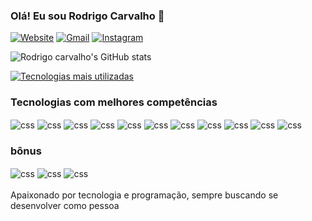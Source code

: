 ### Olá! Eu sou Rodrigo Carvalho 👋

[![Website](https://img.shields.io/badge/website-000000?style=for-the-badge&logo=About.me&logoColor=white)]("https://rodrigocarvalhodev.com")
[![Gmail](https://img.shields.io/badge/Gmail-D14836?style=for-the-badge&logo=gmail&logoColor=white)]("rodrigocarvalhodevpro@gmail.com")
[![Instagram](https://img.shields.io/badge/Instagram-E4405F?style=for-the-badge&logo=instagram&logoColor=white)]("https://www.instagram.com/rodrigo.junior")


![Rodrigo carvalho's GitHub stats](https://github-readme-stats.vercel.app/api?username=RodrigoCarvalho-Dev&show_icons=true&theme=radical)

[![Tecnologias mais utilizadas](https://github-readme-stats.vercel.app/api/top-langs/?username=RodrigoCarvalho-Dev&layout=donut-vertical)]()

### Tecnologias com melhores competências

<div>
<img align="center" alt="css" src="https://img.shields.io/badge/Python-14354C?style=for-the-badge&logo=python&logoColor=white"/>
<img align="center" alt="css" src="https://img.shields.io/badge/JavaScript-F7DF1E?style=for-the-badge&logo=javascript&logoColor=black"/>
<img align="center" alt="css" src="https://img.shields.io/badge/TypeScript-007ACC?style=for-the-badge&logo=typescript&logoColor=white"/>
<img align="center" alt="css" src="https://img.shields.io/badge/Flask-000000?style=for-the-badge&logo=flask&logoColor=white"/>
<img align="center" alt="css" src="https://img.shields.io/badge/Django-092E20?style=for-the-badge&logo=django&logoColor=white"/>


<img align="center" alt="css" src="https://img.shields.io/badge/Node.js-43853D?style=for-the-badge&logo=node.js&logoColor=white"/>
<img align="center" alt="css" src="https://img.shields.io/badge/React-20232A?style=for-the-badge&logo=react&logoColor=61DAFB"/>
<img align="center" alt="css" src="https://img.shields.io/badge/HTML5-E34F26?style=for-the-badge&logo=html5&logoColor=white"/>
<img align="center" alt="css" src="https://img.shields.io/badge/CSS3-1572B6?style=for-the-badge&logo=css3&logoColor=white"/>
<img align="center" alt="css" src="https://img.shields.io/badge/PostgreSQL-316192?style=for-the-badge&logo=postgresql&logoColor=white"/>
<img align="center" alt="css" src="https://img.shields.io/badge/MongoDB-4EA94B?style=for-the-badge&logo=mongodb&logoColor=white"/>

</div>

### bônus
<div>
<img align="center" alt="css" src="https://img.shields.io/badge/Tailwind_CSS-38B2AC?style=for-the-badge&logo=tailwind-css&logoColor=white"/>
<img align="center" alt="css" src="https://img.shields.io/badge/jQuery-0769AD?style=for-the-badge&logo=jquery&logoColor=white"/>
<img align="center" alt="css" src="https://img.shields.io/badge/PHP-777BB4?style=for-the-badge&logo=php&logoColor=white"/>
<div>
<br>
Apaixonado por tecnologia e programação, sempre buscando se desenvolver como pessoa 
